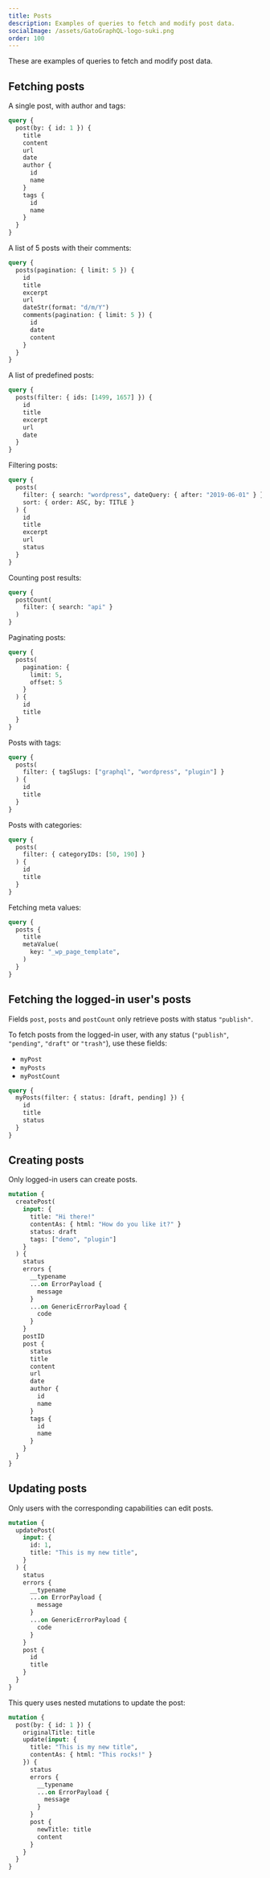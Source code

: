 ```yaml
---
title: Posts
description: Examples of queries to fetch and modify post data.
socialImage: /assets/GatoGraphQL-logo-suki.png
order: 100
---
```


These are examples of queries to fetch and modify post data.

## Fetching posts

A single post, with author and tags:

```graphql
query {
  post(by: { id: 1 }) {
    title
    content
    url
    date
    author {
      id
      name
    }
    tags {
      id
      name
    }
  }
}
```

A list of 5 posts with their comments:

```graphql
query {
  posts(pagination: { limit: 5 }) {
    id
    title
    excerpt
    url
    dateStr(format: "d/m/Y")
    comments(pagination: { limit: 5 }) {
      id
      date
      content
    }
  }
}
```

A list of predefined posts:

```graphql
query {
  posts(filter: { ids: [1499, 1657] }) {
    id
    title
    excerpt
    url
    date
  }
}
```

Filtering posts:

```graphql
query {
  posts(
    filter: { search: "wordpress", dateQuery: { after: "2019-06-01" } },
    sort: { order: ASC, by: TITLE }
  ) {
    id
    title
    excerpt
    url
    status
  }
}
```

Counting post results:

```graphql
query {
  postCount(
    filter: { search: "api" }
  )
}
```

Paginating posts:

```graphql
query {
  posts(
    pagination: {
      limit: 5,
      offset: 5
    }
  ) {
    id
    title
  }
}
```

Posts with tags:

```graphql
query {
  posts(
    filter: { tagSlugs: ["graphql", "wordpress", "plugin"] }
  ) {
    id
    title
  }
}
```

Posts with categories:

```graphql
query {
  posts(
    filter: { categoryIDs: [50, 190] }
  ) {
    id
    title
  }
}
```

Fetching meta values:

```graphql
query {
  posts {
    title
    metaValue(
      key: "_wp_page_template",
    )
  }
}
```

## Fetching the logged-in user's posts

Fields `post`, `posts` and `postCount` only retrieve posts with status `"publish"`.

To fetch posts from the logged-in user, with any status (`"publish"`, `"pending"`, `"draft"` or `"trash"`), use these fields:

- `myPost`
- `myPosts`
- `myPostCount`

```graphql
query {
  myPosts(filter: { status: [draft, pending] }) {
    id
    title
    status
  }
}
```

## Creating posts

Only logged-in users can create posts.

```graphql
mutation {
  createPost(
    input: {
      title: "Hi there!"
      contentAs: { html: "How do you like it?" }
      status: draft
      tags: ["demo", "plugin"]
    }
  ) {
    status
    errors {
      __typename
      ...on ErrorPayload {
        message
      }
      ...on GenericErrorPayload {
        code
      }
    }
    postID
    post {
      status
      title
      content
      url
      date
      author {
        id
        name
      }
      tags {
        id
        name
      }
    }
  }
}
```

## Updating posts

Only users with the corresponding capabilities can edit posts.

```graphql
mutation {
  updatePost(
    input: {
      id: 1,
      title: "This is my new title",
    }
  ) {
    status
    errors {
      __typename
      ...on ErrorPayload {
        message
      }
      ...on GenericErrorPayload {
        code
      }
    }
    post {
      id
      title
    }
  }
}
```

This query uses nested mutations to update the post:

```graphql
mutation {
  post(by: { id: 1 }) {
    originalTitle: title
    update(input: {
      title: "This is my new title",
      contentAs: { html: "This rocks!" }
    }) {
      status
      errors {
        __typename
        ...on ErrorPayload {
          message
        }
      }
      post {
        newTitle: title
        content
      }
    }
  }
}
```
